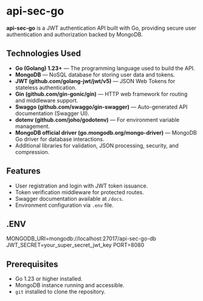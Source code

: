 # api-sec-go

**api-sec-go** is a JWT authentication API built with Go, providing secure user authentication and authorization backed by MongoDB.

## Technologies Used

- **Go (Golang) 1.23+** — The programming language used to build the API.
- **MongoDB** — NoSQL database for storing user data and tokens.
- **JWT (github.com/golang-jwt/jwt/v5)** — JSON Web Tokens for stateless authentication.
- **Gin (github.com/gin-gonic/gin)** — HTTP web framework for routing and middleware support.
- **Swaggo (github.com/swaggo/gin-swagger)** — Auto-generated API documentation (Swagger UI).
- **dotenv (github.com/joho/godotenv)** — For environment variable management.
- **MongoDB official driver (go.mongodb.org/mongo-driver)** — MongoDB Go driver for database interactions.
- Additional libraries for validation, JSON processing, security, and compression.

## Features

- User registration and login with JWT token issuance.
- Token verification middleware for protected routes.
- Swagger documentation available at `/docs`.
- Environment configuration via `.env` file.

## .ENV 
MONGODB_URI=mongodb://localhost:27017/api-sec-go-db
JWT_SECRET=your_super_secret_jwt_key
PORT=8080

## Prerequisites

- Go 1.23 or higher installed.
- MongoDB instance running and accessible.
- `git` installed to clone the repository.

